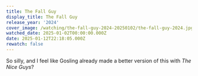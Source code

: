 ```yaml
---
title: The Fall Guy
display_title: The Fall Guy
release_year: '2024'
cover_image: /watching/the-fall-guy-2024-20250102/the-fall-guy-2024.jpg
watched_date: 2025-01-02T00:00:00.000Z
date: 2025-01-12T22:18:05.000Z
rewatch: false
---
```

So silly, and I feel like Gosling already made a better version of this with _The Nice Guys_?

